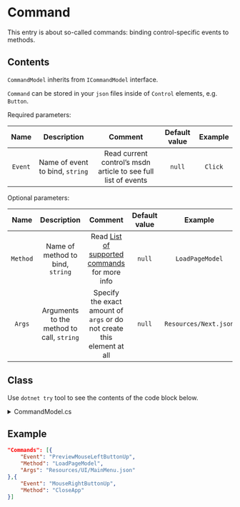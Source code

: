 # Command

This entry is about so-called commands: binding control-specific events to methods.

## Contents

`CommandModel` inherits from `ICommandModel` interface.

`Command` can be stored in your `json` files inside of `Control` elements, e.g. `Button`.

Required parameters:

|  Name   |           Description           |                           Comment                            | Default value | Example |
| :-----: | :-----------------------------: | :----------------------------------------------------------: | :-----------: | :-----: |
| `Event` | Name of event to bind, `string` | Read current control’s msdn article to see full list of events |    `null`     | `Click` |

Optional parameters:

|   Name   |                Description                |                           Comment                            | Default value |        Example        |
| :------: | :---------------------------------------: | :----------------------------------------------------------: | :-----------: | :-------------------: |
| `Method` |     Name of method to bind, `string`      |      Read [List of supported commands]() for more info       |    `null`     |    `LoadPageModel`    |
|  `Args`  | Arguments to the method to call, `string` | Specify the exact amount of `args` or do not create this element at all |    `null`     | `Resources/Next.json` |

## Class

Use `dotnet try` tool to see the contents of the code block below.

<details>
  <summary>CommandModel.cs</summary>

``` cs --source-file ../Models/CommandModels/CommandModel.cs --project ../Jaml.Wpf.csproj

```

</details>

## Example

```json
"Commands": [{
    "Event": "PreviewMouseLeftButtonUp",
    "Method": "LoadPageModel",
    "Args": "Resources/UI/MainMenu.json"
},{
    "Event": "MouseRightButtonUp",
    "Method": "CloseApp"
}]
```
